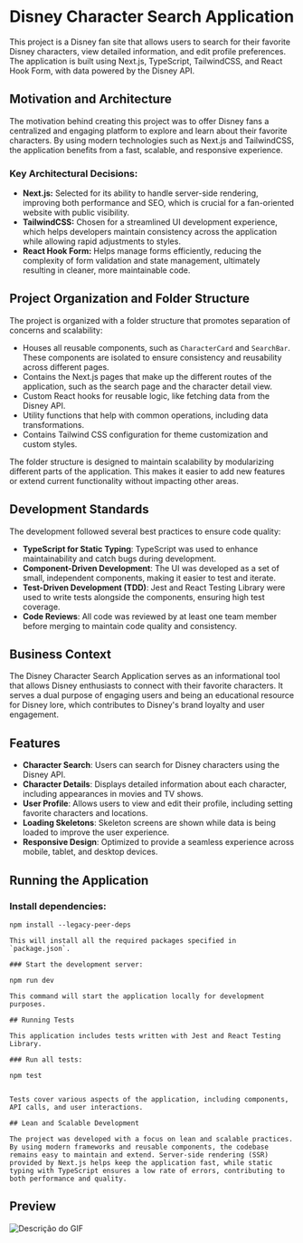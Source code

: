 # Disney Character Search Application

This project is a Disney fan site that allows users to search for their favorite Disney characters, view detailed information, and edit profile preferences. The application is built using Next.js, TypeScript, TailwindCSS, and React Hook Form, with data powered by the Disney API.

## Motivation and Architecture

The motivation behind creating this project was to offer Disney fans a centralized and engaging platform to explore and learn about their favorite characters. By using modern technologies such as Next.js and TailwindCSS, the application benefits from a fast, scalable, and responsive experience.

### Key Architectural Decisions:

- **Next.js:** Selected for its ability to handle server-side rendering, improving both performance and SEO, which is crucial for a fan-oriented website with public visibility.
- **TailwindCSS:** Chosen for a streamlined UI development experience, which helps developers maintain consistency across the application while allowing rapid adjustments to styles.
- **React Hook Form:** Helps manage forms efficiently, reducing the complexity of form validation and state management, ultimately resulting in cleaner, more maintainable code.

## Project Organization and Folder Structure

The project is organized with a folder structure that promotes separation of concerns and scalability:

- Houses all reusable components, such as `CharacterCard` and `SearchBar`. These components are isolated to ensure consistency and reusability across different pages.
- Contains the Next.js pages that make up the different routes of the application, such as the search page and the character detail view.
- Custom React hooks for reusable logic, like fetching data from the Disney API.
- Utility functions that help with common operations, including data transformations.
- Contains Tailwind CSS configuration for theme customization and custom styles.

The folder structure is designed to maintain scalability by modularizing different parts of the application. This makes it easier to add new features or extend current functionality without impacting other areas.

## Development Standards

The development followed several best practices to ensure code quality:

- **TypeScript for Static Typing**: TypeScript was used to enhance maintainability and catch bugs during development.
- **Component-Driven Development**: The UI was developed as a set of small, independent components, making it easier to test and iterate.
- **Test-Driven Development (TDD)**: Jest and React Testing Library were used to write tests alongside the components, ensuring high test coverage.
- **Code Reviews**: All code was reviewed by at least one team member before merging to maintain code quality and consistency.

## Business Context

The Disney Character Search Application serves as an informational tool that allows Disney enthusiasts to connect with their favorite characters. It serves a dual purpose of engaging users and being an educational resource for Disney lore, which contributes to Disney's brand loyalty and user engagement.

## Features

- **Character Search**: Users can search for Disney characters using the Disney API.
- **Character Details**: Displays detailed information about each character, including appearances in movies and TV shows.
- **User Profile**: Allows users to view and edit their profile, including setting favorite characters and locations.
- **Loading Skeletons**: Skeleton screens are shown while data is being loaded to improve the user experience.
- **Responsive Design**: Optimized to provide a seamless experience across mobile, tablet, and desktop devices.

## Running the Application

### Install dependencies:

```
npm install --legacy-peer-deps

This will install all the required packages specified in `package.json`.
```
```
### Start the development server:

npm run dev

This command will start the application locally for development purposes.
```
```
## Running Tests

This application includes tests written with Jest and React Testing Library.

### Run all tests:

npm test
```
```

Tests cover various aspects of the application, including components, API calls, and user interactions.

## Lean and Scalable Development

The project was developed with a focus on lean and scalable practices. By using modern frameworks and reusable components, the codebase remains easy to maintain and extend. Server-side rendering (SSR) provided by Next.js helps keep the application fast, while static typing with TypeScript ensures a low rate of errors, contributing to both performance and quality.
```

## Preview

![Descrição do GIF](preview.gif)
